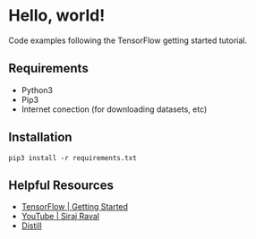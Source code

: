 # Hello, world!

Code examples following the TensorFlow getting started tutorial.

## Requirements

* Python3
* Pip3
* Internet conection (for downloading datasets, etc)

## Installation

`pip3 install -r requirements.txt`

## Helpful Resources

* [TensorFlow | Getting Started](https://tensorflow.org/tutorials)
* [YouTube | Siraj Raval](https://www.youtube.com/channel/UCWN3xxRkmTPmbKwht9FuE5A)
* [Distill](https://distill.pub)
